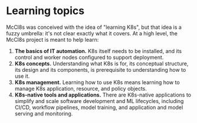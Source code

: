 # Learning topics

McCl8s was conceived with the idea of "learning K8s", but that idea is a
fuzzy umbrella: it's not clear exactly what it covers. At a high level,
the McCl8s project is meant to help learn:

1. **The basics of IT automation.** K8s itself needs to be installed, and
   its control and worker nodes configured to support deployment.
2. **K8s concepts.** Understanding what K8s is for, its conceptual structure,
   its design and its components, is prerequisite to understanding how to
   use it.
3. **K8s management.** Learning how to use K8s means learning how to manage
   K8s application, resource, and policy objects.
4. **K8s-native tools and applications.** There are K8s-native applications
   to simplify and scale software development and ML lifecycles, including
   CI/CD, workflow pipelines, model training, and application and model
   serving and monitoring.
